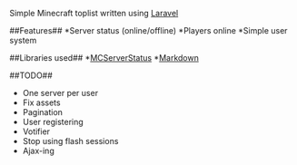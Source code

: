 Simple Minecraft toplist written using [Laravel](http://laravel.com)

##Features##
*Server status (online/offline)
*Players online
*Simple user system


##Libraries used##
*[MCServerStatus](http://www.webmaster-source.com/2012/07/05/checking-the-status-of-a-minecraft-server-with-php/)
*[Markdown](https://github.com/FilipeD/Markdown)

##TODO##
- One server per user
- Fix assets
- Pagination
- User registering
- Votifier
- Stop using flash sessions
- Ajax-ing

